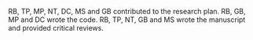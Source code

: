 RB, TP, MP, NT, DC, MS and GB contributed to the research plan. RB, GB, MP
and DC wrote the code. RB, TP, NT, GB and MS wrote the manuscript and
provided critical reviews.
